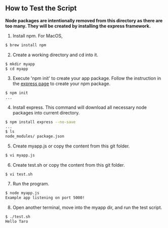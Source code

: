 ## How to Test the Script

**Node packages are intentionally removed from this directory as there are too many. They will be created by installing the express framework.**

1. Install npm. For MacOS,
```sh
$ brew install npm
```
2. Create a working directory and cd into it.
```sh
$ mkdir myapp
$ cd myapp
```
3. Execute 'npm init' to create your app package. Follow the instruction in the [express page](https://expressjs.com/en/starter/installing.html) to create your npm package.
```sh
$ npm init
...
```
4. Install express. This command will download all necessary node packages into current directory.
```sh
$ npm install express --no-save
...
$ ls
node_modules/ package.json
```
5. Create myapp.js or copy the content from this git folder.
```sh
$ vi myapp.js
```
6. Create test.sh or copy the content from this git folder.
```sh
$ vi test.sh
```
7. Run the program.
```sh
$ node myapp.js
Example app listening on port 5000!
```
8. Open another terminal, move into the myapp dir, and run the test script.
```sh
$ ./test.sh
Hello Taro
```
